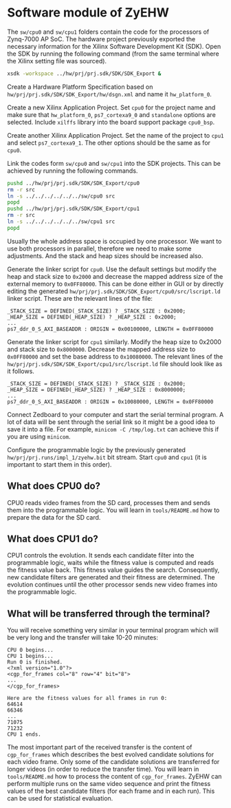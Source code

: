 # Software module of ZyEHW

The `sw/cpu0` and `sw/cpu1` folders contain the code for the processors of
Zynq-7000 AP SoC. The hardware project previously exported the necessary
information for the Xilinx Software Development Kit (SDK). Open the SDK by
running the following command (from the same terminal where the Xilinx
setting file was sourced).
```sh
xsdk -workspace ../hw/prj/prj.sdk/SDK/SDK_Export &
```

Create a Hardware Platform Specification based on
`hw/prj/prj.sdk/SDK/SDK_Export/hw/dsgn.xml` and name it `hw_platform_0`.

Create a new Xilinx Application Project. Set `cpu0` for the project name and
make sure that `hw_platform_0`, `ps7_cortexa9_0` and `standalone` options
are selected. Include `xilffs` library into the board support package
`cpu0_bsp`.

Create another Xilinx Application Project. Set the name of the project to
`cpu1` and select `ps7_cortexa9_1`. The other options should be the same as for
`cpu0`.

Link the codes form `sw/cpu0` and `sw/cpu1` into the SDK projects.
This can be achieved by running the following commands.
```sh
pushd ../hw/prj/prj.sdk/SDK/SDK_Export/cpu0
rm -r src
ln -s ../../../../../../sw/cpu0 src
popd
pushd ../hw/prj/prj.sdk/SDK/SDK_Export/cpu1
rm -r src
ln -s ../../../../../../sw/cpu1 src
popd
```

Usually the whole address space is occupied by one processor. We want to use
both processors in parallel, therefore we need to make some adjustments. And
the
stack and heap sizes should be increased also.

Generate the linker script for `cpu0`. Use the default settings but modify the
heap and stack size to `0x2000` and decrease the mapped address size of the
external memory to `0x0FF80000`. This can be done either in GUI or by directly
editing the generated `hw/prj/prj.sdk/SDK/SDK_Export/cpu0/src/lscript.ld`
linker script. These are the relevant lines of the file:
```
_STACK_SIZE = DEFINED(_STACK_SIZE) ? _STACK_SIZE : 0x2000;
_HEAP_SIZE = DEFINED(_HEAP_SIZE) ? _HEAP_SIZE : 0x2000;
...
ps7_ddr_0_S_AXI_BASEADDR : ORIGIN = 0x00100000, LENGTH = 0x0FF80000
```

Generate the linker script for `cpu1` similarly. Modify the heap size to
0x2000 and
stack size to `0x8000000`. Decrease the mapped address size to `0x0FF80000`
and set the base address to `0x10080000`. The relevant lines of the
`hw/prj/prj.sdk/SDK/SDK_Export/cpu1/src/lscript.ld` file should look like
as it follows.
```
_STACK_SIZE = DEFINED(_STACK_SIZE) ? _STACK_SIZE : 0x2000;
_HEAP_SIZE = DEFINED(_HEAP_SIZE) ? _HEAP_SIZE : 0x8000000;
...
ps7_ddr_0_S_AXI_BASEADDR : ORIGIN = 0x10080000, LENGTH = 0x0FF80000
```

Connect Zedboard to your computer and start the serial terminal program. A lot
of data will be sent through the serial link so it might be a good idea to
save it into a file. For example, `minicom -C /tmp/log.txt` can achieve this
if you are using `minicom`.

Configure the programmable logic by the previously generated
`hw/prj/prj.runs/impl_1/zyehw.bit` bit stream. Start `cpu0` and `cpu1` (it is
important to start them in this order).

## What does CPU0 do?

CPU0 reads video frames from the SD card, processes them and sends them into
the programmable logic. You will learn in `tools/README.md` how to prepare the
data for the SD card.

## What does CPU1 do?

CPU1 controls the evolution. It sends each candidate filter into the
programmable logic, waits while the fitness value is computed and reads the
fitness value back. This fitness value guides the search. Consequently, new
candidate filters are generated and their fitness are determined. The
evolution continues until the other processor sends new video frames into the
programmable logic.

## What will be transferred through the terminal?

You will receive something very similar in your terminal program which will be
very long and the transfer will take 10-20 minutes:
```
CPU 0 begins...
CPU 1 begins...
Run 0 is finished.
<?xml version="1.0"?>
<cgp_for_frames col="8" row="4" bit="8">
...
</cgp_for_frames>

Here are the fitness values for all frames in run 0:
64614
66346
...
71075
71232
CPU 1 ends.
```

The most important part of the received transfer is the content of
`cgp_for_frames` which describes the best evolved candidate solutions for each
video frame. Only some of the candidate solutions are transferred for longer
videos (in order to reduce the transfer time). You will learn in
`tools/README.md` how to process the content of `cgp_for_frames`. ZyEHW can
perform multiple runs on the same video sequence and print the fitness values
of the best candidate filters (for each frame and in each run). This can be
used for statistical evaluation.
